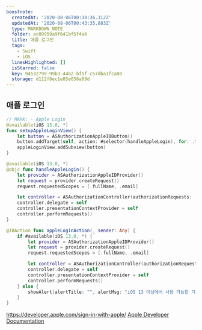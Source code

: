 ```yaml
---
boostnote:
  createdAt: '2020-08-06T00:38:36.312Z'
  updatedAt: '2020-08-06T00:43:35.883Z'
  type: MARKDOWN_NOTE
  folder: ac09959a9f641bf5f4a6
  title: 애플 로그인
  tags:
    - Swift
    - iOS
  linesHighlighted: []
  isStarred: false
  key: 94532799-99b3-44b2-bf5f-c57dba1fca88
  storage: d112f8ec1e85e056a09d
---
```


애플 로그인
---
```swift
// MARK: - Apple Login
@available(iOS 13.0, *)
func setupAppleLoginView() {
    let button = ASAuthorizationAppleIDButton()
    button.addTarget(self, action: #selector(handleAppleLogin), for: .touchUpInside)
    appleLoginView.addSubview(button)
}

@available(iOS 13.0, *)
@objc func handleAppleLogin() {
    let provider = ASAuthorizationAppleIDProvider()
    let request = provider.createRequest()
    request.requestedScopes = [.fullName, .email]

    let controller = ASAuthorizationController(authorizationRequests: [request])
    controller.delegate = self
    controller.presentationContextProvider = self
    controller.performRequests()
}

@IBAction func appleLoginAction(_ sender: Any) {
    if #available(iOS 13.0, *) {
        let provider = ASAuthorizationAppleIDProvider()
        let request = provider.createRequest()
        request.requestedScopes = [.fullName, .email]

        let controller = ASAuthorizationController(authorizationRequests: [request])
        controller.delegate = self
        controller.presentationContextProvider = self
        controller.performRequests()
    } else {
        showAlert(alertTitle: "", alertMsg: "iOS 13 이상에서 사용 가능한 기능입니다.")
    }
}
```

<https://developer.apple.com/sign-in-with-apple/>
[Apple Developer Documentation](https://developer.apple.com/documentation/authenticationservices/implementing_user_authentication_with_sign_in_with_apple)


